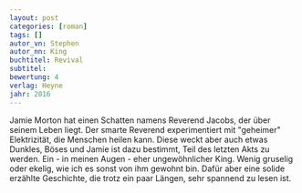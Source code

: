 ```yaml
---
layout: post
categories: [roman]
tags: []
autor_vn: Stephen
autor_nn: King
buchtitel: Revival
subtitel:
bewertung: 4
verlag: Heyne
jahr: 2016
---
```


Jamie Morton hat einen Schatten namens Reverend Jacobs, der über seinem Leben liegt. Der smarte Reverend experimentiert mit "geheimer" Elektrizität, die Menschen heilen kann. Diese weckt aber auch etwas Dunkles, Böses und Jamie ist dazu bestimmt, Teil des letzten Akts zu werden.
Ein - in meinen Augen - eher ungewöhnlicher King. Wenig gruselig oder ekelig, wie ich es sonst von ihm gewohnt bin. Dafür aber eine solide erzählte Geschichte, die trotz ein paar Längen, sehr spannend zu lesen ist.
